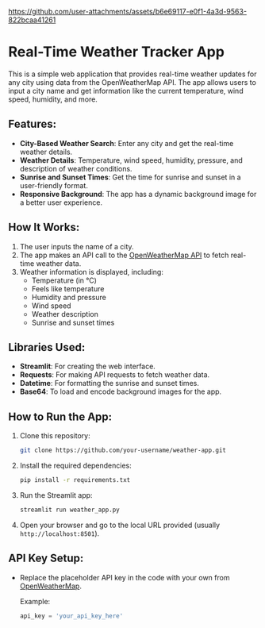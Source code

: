
https://github.com/user-attachments/assets/b6e69117-e0f1-4a3d-9563-822bcaa41261
# Real-Time Weather Tracker App

This is a simple web application that provides real-time weather updates for any city using data from the OpenWeatherMap API. The app allows users to input a city name and get information like the current temperature, wind speed, humidity, and more.

## Features:
- **City-Based Weather Search**: Enter any city and get the real-time weather details.
- **Weather Details**: Temperature, wind speed, humidity, pressure, and description of weather conditions.
- **Sunrise and Sunset Times**: Get the time for sunrise and sunset in a user-friendly format.
- **Responsive Background**: The app has a dynamic background image for a better user experience.

## How It Works:
1. The user inputs the name of a city.
2. The app makes an API call to the [OpenWeatherMap API](https://openweathermap.org/) to fetch real-time weather data.
3. Weather information is displayed, including:
   - Temperature (in °C)
   - Feels like temperature
   - Humidity and pressure
   - Wind speed
   - Weather description
   - Sunrise and sunset times

## Libraries Used:
- **Streamlit**: For creating the web interface.
- **Requests**: For making API requests to fetch weather data.
- **Datetime**: For formatting the sunrise and sunset times.
- **Base64**: To load and encode background images for the app.

## How to Run the App:
1. Clone this repository:
   ```bash
   git clone https://github.com/your-username/weather-app.git
   ```
2. Install the required dependencies:
   ```bash
   pip install -r requirements.txt
   ```
3. Run the Streamlit app:
   ```bash
   streamlit run weather_app.py
   ```
4. Open your browser and go to the local URL provided (usually `http://localhost:8501`).

## API Key Setup:
- Replace the placeholder API key in the code with your own from [OpenWeatherMap](https://openweathermap.org/).
  
  Example:
  ```python
  api_key = 'your_api_key_here'
  ```
